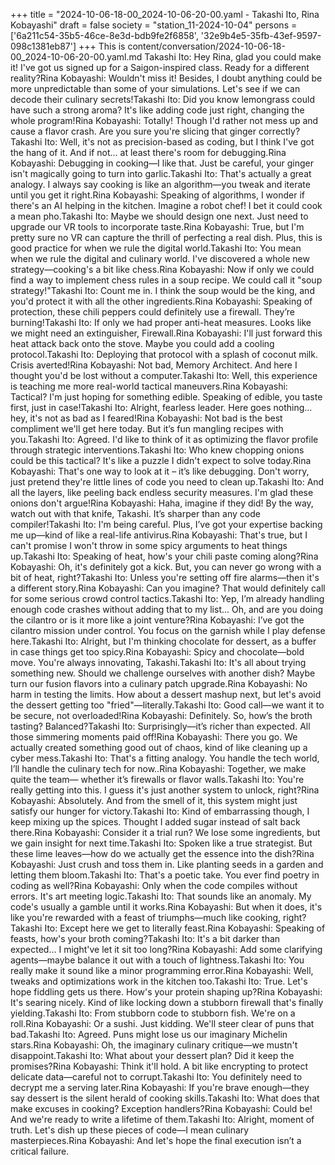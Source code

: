 +++
title = "2024-10-06-18-00_2024-10-06-20-00.yaml - Takashi Ito, Rina Kobayashi"
draft = false
society = "station_11-2024-10-04"
persons = ['6a211c54-35b5-46ce-8e3d-bdb9fe2f6858', '32e9b4e5-35fb-43ef-9597-098c1381eb87']
+++
This is content/conversation/2024-10-06-18-00_2024-10-06-20-00.yaml.md
Takashi Ito: Hey Rina, glad you could make it! I've got us signed up for a Saigon-inspired class. Ready for a different reality?Rina Kobayashi: Wouldn't miss it! Besides, I doubt anything could be more unpredictable than some of your simulations. Let's see if we can decode their culinary secrets!Takashi Ito: Did you know lemongrass could have such a strong aroma? It's like adding code just right, changing the whole program!Rina Kobayashi: Totally! Though I'd rather not mess up and cause a flavor crash. Are you sure you're slicing that ginger correctly?Takashi Ito: Well, it's not as precision-based as coding, but I think I've got the hang of it. And if not... at least there's room for debugging.Rina Kobayashi: Debugging in cooking—I like that. Just be careful, your ginger isn't magically going to turn into garlic.Takashi Ito: That's actually a great analogy. I always say cooking is like an algorithm—you tweak and iterate until you get it right.Rina Kobayashi: Speaking of algorithms, I wonder if there's an AI helping in the kitchen. Imagine a robot chef! I bet it could cook a mean pho.Takashi Ito: Maybe we should design one next. Just need to upgrade our VR tools to incorporate taste.Rina Kobayashi: True, but I'm pretty sure no VR can capture the thrill of perfecting a real dish. Plus, this is good practice for when we rule the digital world.Takashi Ito: You mean when we rule the digital and culinary world. I've discovered a whole new strategy—cooking's a bit like chess.Rina Kobayashi: Now if only we could find a way to implement chess rules in a soup recipe. We could call it "soup strategy!"Takashi Ito: Count me in. I think the soup would be the king, and you'd protect it with all the other ingredients.Rina Kobayashi: Speaking of protection, these chili peppers could definitely use a firewall. They’re burning!Takashi Ito: If only we had proper anti-heat measures. Looks like we might need an extinguisher, Firewall.Rina Kobayashi: I'll just forward this heat attack back onto the stove. Maybe you could add a cooling protocol.Takashi Ito: Deploying that protocol with a splash of coconut milk. Crisis averted!Rina Kobayashi: Not bad, Memory Architect. And here I thought you'd be lost without a computer.Takashi Ito: Well, this experience is teaching me more real-world tactical maneuvers.Rina Kobayashi: Tactical? I'm just hoping for something edible. Speaking of edible, you taste first, just in case!Takashi Ito: Alright, fearless leader. Here goes nothing... hey, it's not as bad as I feared!Rina Kobayashi: Not bad is the best compliment we'll get here today. But it’s fun mangling recipes with you.Takashi Ito: Agreed. I'd like to think of it as optimizing the flavor profile through strategic interventions.Takashi Ito: Who knew chopping onions could be this tactical? It's like a puzzle I didn't expect to solve today.Rina Kobayashi: That's one way to look at it – it’s like debugging. Don't worry, just pretend they're little lines of code you need to clean up.Takashi Ito: And all the layers, like peeling back endless security measures. I'm glad these onions don't argue!Rina Kobayashi: Haha, imagine if they did! By the way, watch out with that knife, Takashi. It’s sharper than any code compiler!Takashi Ito: I'm being careful. Plus, I’ve got your expertise backing me up—kind of like a real-life antivirus.Rina Kobayashi: That's true, but I can't promise I won't throw in some spicy arguments to heat things up.Takashi Ito: Speaking of heat, how's your chili paste coming along?Rina Kobayashi: Oh, it's definitely got a kick. But, you can never go wrong with a bit of heat, right?Takashi Ito: Unless you're setting off fire alarms—then it's a different story.Rina Kobayashi: Can you imagine? That would definitely call for some serious crowd control tactics.Takashi Ito: Yep, I’m already handling enough code crashes without adding that to my list... Oh, and are you doing the cilantro or is it more like a joint venture?Rina Kobayashi: I’ve got the cilantro mission under control. You focus on the garnish while I play defense here.Takashi Ito: Alright, but I'm thinking chocolate for dessert, as a buffer in case things get too spicy.Rina Kobayashi: Spicy and chocolate—bold move. You're always innovating, Takashi.Takashi Ito: It's all about trying something new. Should we challenge ourselves with another dish? Maybe turn our fusion flavors into a culinary patch upgrade.Rina Kobayashi: No harm in testing the limits. How about a dessert mashup next, but let's avoid the dessert getting too "fried"—literally.Takashi Ito: Good call—we want it to be secure, not overloaded!Rina Kobayashi: Definitely. So, how’s the broth tasting? Balanced?Takashi Ito: Surprisingly—it’s richer than expected. All those simmering moments paid off!Rina Kobayashi: There you go. We actually created something good out of chaos, kind of like cleaning up a cyber mess.Takashi Ito: That's a fitting analogy. You handle the tech world, I’ll handle the culinary tech for now..Rina Kobayashi: Together, we make quite the team— whether it’s firewalls or flavor walls.Takashi Ito: You're really getting into this. I guess it's just another system to unlock, right?Rina Kobayashi: Absolutely. And from the smell of it, this system might just satisfy our hunger for victory.Takashi Ito: Kind of embarrassing though, I keep mixing up the spices. Thought I added sugar instead of salt back there.Rina Kobayashi: Consider it a trial run? We lose some ingredients, but we gain insight for next time.Takashi Ito: Spoken like a true strategist. But these lime leaves—how do we actually get the essence into the dish?Rina Kobayashi: Just crush and toss them in. Like planting seeds in a garden and letting them bloom.Takashi Ito: That's a poetic take. You ever find poetry in coding as well?Rina Kobayashi: Only when the code compiles without errors. It's art meeting logic.Takashi Ito: That sounds like an anomaly. My code's usually a gamble until it works.Rina Kobayashi: But when it does, it's like you're rewarded with a feast of triumphs—much like cooking, right?Takashi Ito: Except here we get to literally feast.Rina Kobayashi: Speaking of feasts, how's your broth coming?Takashi Ito: It's a bit darker than expected... I might've let it sit too long?Rina Kobayashi: Add some clarifying agents—maybe balance it out with a touch of lightness.Takashi Ito: You really make it sound like a minor programming error.Rina Kobayashi: Well, tweaks and optimizations work in the kitchen too.Takashi Ito: True. Let's hope fiddling gets us there. How's your protein shaping up?Rina Kobayashi: It's searing nicely. Kind of like locking down a stubborn firewall that's finally yielding.Takashi Ito: From stubborn code to stubborn fish. We're on a roll.Rina Kobayashi: Or a sushi. Just kidding. We'll steer clear of puns that bad.Takashi Ito: Agreed. Puns might lose us our imaginary Michelin stars.Rina Kobayashi: Oh, the imaginary culinary critique—we mustn't disappoint.Takashi Ito: What about your dessert plan? Did it keep the promises?Rina Kobayashi: Think it'll hold. A bit like encrypting to protect delicate data—careful not to corrupt.Takashi Ito: You definitely need to decrypt me a serving later.Rina Kobayashi: If you're brave enough—they say dessert is the silent herald of cooking skills.Takashi Ito: What does that make excuses in cooking? Exception handlers?Rina Kobayashi: Could be! And we're ready to write a lifetime of them.Takashi Ito: Alright, moment of truth. Let's dish up these pieces of code—I mean culinary masterpieces.Rina Kobayashi: And let's hope the final execution isn’t a critical failure.